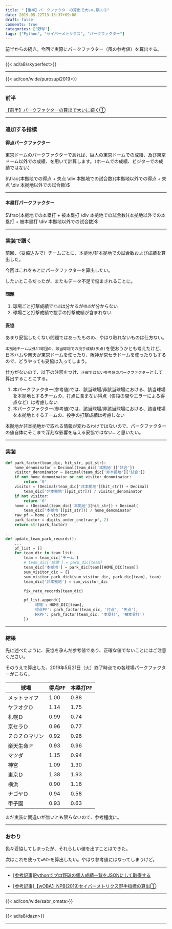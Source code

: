 ```yaml
---
title: "【後半】パークファクターの算出で大いに躓く②"
date: 2019-05-22T13:15:37+09:00
draft: false
comments: true
categories: ["野球"]
tags: ["Python", "セイバーメトリクス", "パークファクター"]
---
```


前半からの続き。今回で実際にパークファクター（風の参考値）を算出する。

<!--more-->

---

{{< ad/a8/skyperfect>}}

---

{{< ad/con/wide/purosupi2019>}}

---

### 前半

[【前半】パークファクターの算出で大いに躓く①](https://www.ted027.com/post/sabr-parkfactor-1)

---

### 追加する指標

#### 得点パークファクター

東京ドームのパークファクターであれば、巨人の東京ドームでの成績、及び東京ドーム以外での成績、を用いて計算します。（ホームでの成績、ビジターでの成績ではない）

$\frac{本拠地での得点 + 失点 \div 本拠地での試合数}{本拠地以外での得点 + 失点 \div 本拠地以外での試合数}$

---

#### 本塁打パークファクター

$\frac{本拠地での本塁打 + 被本塁打 \div 本拠地での試合数}{本拠地以外での本塁打 + 被本塁打 \div 本拠地以外での試合数}$

---

### 実装で躓く

前回、（妥協込みで）チームごとに、本拠地/非本拠地での試合数および成績を算出した。

今回はこれをもとにパークファクターを算出したい。

したいところだったが、またもデータ不足で悩まされることに。

#### 問題

1. 球場ごと打撃成績で`打点`は分かるが`得点`が分からない
1. 球場ごと打撃成績で投手の打撃成績が含まれない

#### 妥協

あまり妥協したくない問題ではあったものの、やはり取れないものは仕方ない。

`本拠地チーム以外11球団の、該当球場での投手成績(失点)`を使おうかとも考えたけど、日本ハムや楽天が東京ドームを使ったり、阪神が京セラドームを使ったりもするので、どうやっても妥協は入ってしまう。

仕方がないので、以下の注釈をつけ、`正確ではない参考値のパークファクター`として算出することにする。

1. 本パークファクター(参考値)では、該当球場/非該当球場における、該当球場を本拠地とするチームの、打点に含まない得点（併殺の間やエラーによる得点など）は考慮しない
1. 本パークファクター(参考値)では、該当球場/非該当球場における、該当球場を本拠地とするチームの、投手の打撃成績は考慮しない

本拠地か非本拠地かで取れる情報が変わるわけではないので、パークファクターの値自体にそこまで深刻な影響を与える妥協ではない…と思いたい。

---

### 実装

```py
def park_factor(team_dic, hit_str, pit_str):
    home_denominator = Decimal(team_dic['本拠地']['試合'])
    visitor_denominator = Decimal(team_dic['非本拠地']['試合'])
    if not home_denominator or not visitor_denominator:
        return '0'
    visitor = (Decimal(team_dic['非本拠地'][hit_str]) + Decimal(
        team_dic['非本拠地'][pit_str])) / visitor_denominator
    if not visitor:
        return '0'
    home = (Decimal(team_dic['本拠地'][hit_str]) + Decimal(
        team_dic['本拠地'][pit_str])) / home_denominator
    raw_pf = home / visitor
    park_factor = digits_under_one(raw_pf, 2)
    return str(park_factor)

...
def update_team_park_records():
    ...
    pf_list = []
    for team_dic in team_list:
        team = team_dic['チーム']
        # team_dic['球場'] = park_dic[team]
        team_dic['本拠地'] = park_dic[team][HOME_DIC[team]]
        sum_visitor_dic = {}
        sum_visitor_park_dick(sum_visitor_dic, park_dic[team], team)
        team_dic['非本拠地'] = sum_visitor_dic

        fix_rate_records(team_dic)

        pf_list.append({
            '球場': HOME_DIC[team],
            '得点PF': park_factor(team_dic, '打点', '失点'),
            'HRPF': park_factor(team_dic, '本塁打', '被本塁打')
        })
```

---

### 結果

先に述べたように、妥協を孕んだ参考値であり、正確な値でないことにはご注意ください。

そのうえで算出した、2019年5月21日（火）終了時点での各球場パークファクターがこちら。

|  球場  |  得点PF  |  本塁打PF  |
| ---- | ---- | ---- |
| メットライフ | 1.00 | 0.88 |
| ヤフオクＤ | 1.14 | 1.75 |
| 札幌Ｄ | 0.99 | 0.74 |
| 京セラＤ | 0.96 | 0.77 |
| ＺＯＺＯマリン | 0.92 | 0.96 |
| 楽天生命Ｐ | 0.93 | 0.96 |
| マツダ | 1.15 | 0.94 |
| 神宮 | 1.09 | 1.30 |
| 東京Ｄ | 1.38 | 1.93 |
| 横浜 | 0.90 | 1.16 |
| ナゴヤＤ | 0.94 | 0.58 |
| 甲子園 | 0.93 | 0.63 |

まだ実装に間違いが無いとも限らないので、参考程度に。

---

### おわり

色々妥協してしまったが、それらしい値を出すことはできた。

次はこれを使って`wRC+`を算出したい。やはり参考値にはなってしまうけど。

---

- [[参考記事]Pythonでプロ野球の個人成績一覧をJSONにして取得する](https://www.ted027.com/post/python-personal-records)

- [[参考記事]【wOBA】NPB(2019)セイバーメトリクス野手指標の算出①](https://www.ted027.com/post/sabr-hit-woba)

---

{{< ad/con/wide/sabr_omata>}}

---

{{< ad/a8/dazn>}}

---
